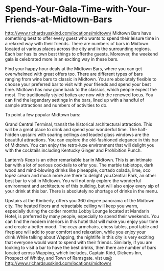 # Spend-Your-Gala-Time-with-Your-Friends-at-Midtown-Bars 
http://www.richardsusskind.com/locations/midtown/
Midtown Bars have something best to offer every guest who wants to spend their leisure time in a relaxed way with their friends. There are numbers of bars in Midtown located at various places across the city and in the surrounding regions. Each bar has its own best things to offerthe guests. Moreover, the weekend gala is celebrated more in an exciting way in these bars.

Find your happy hour deals at the Midtown Bars, where you can get overwhelmed with great offers too. There are different types of bars ranging from wine bars to classic in Midtown. You are absolutely flexible to choose your preferred bar to visit with your friends and spend your best time. Midtown has now gone back to the classics, which people expect the most. The traditionally styled boites are now with the renewed focus. You can find the legendary settings in the bars, lined up with a handful of sample attractions and numbers of activities to do.

To point a few popular Midtown bars:

Grand Central Terminal, transit the historical architectural attraction. This will be a great place to drink and spend your wonderful time. The half-hidden upstairs with soaring ceilings and leaded glass windows are the beautiful attractions. You can explore the old-fashioned elegance in this bar of Midtown. You can enjoy the retro-luxe environment that will delight you with the cocktails including Kentucky Ginger and Prohibition Punch.

Lantern’s Keep is an other remarkable bar in Midtown. This is an intimate bar with a lot of serious cocktails to offer you. The marble tabletops, dark wood and mind-blowing drinks like pineapple, cortado colada, lime, oco lopez cream and much more are there to delight you.Central Park, an other best bar to visit in Midtown. You will not only explore the wonderful environment 
and architecture of this building, but will also enjoy every sip of your drink at this bar. There is absolutely no shortage of drinks in the menu.

Upstairs at the Kimberly, offers you 360 degree panorama of the Midtown city. The heated floors and retractable ceiling will keep you warm, especially during the colder months.Lobby Lounge located at Mandarin Hotel, is preferred by many people, especially to spend their weekends. You can find the modern interiors in this hotel that will make you enjoy your time and create a better mood. The cozy armchairs, chess tables, pool table and fireplace will add to your comfort and relaxation, while you enjoy your drink.While talking about Wapping, the nightlife in this city is very exciting that everyone would want to spend with their friends. Similarly, if you are looking to visit a bar to have the best drinks, then there are number of bars located across Wapping, which includes, Captain Kidd, Dickens Inn, Prospect of Whitby, and Town of Ramsgate.
 vist us@ http://www.richardsusskind.com/locations/midtown/
